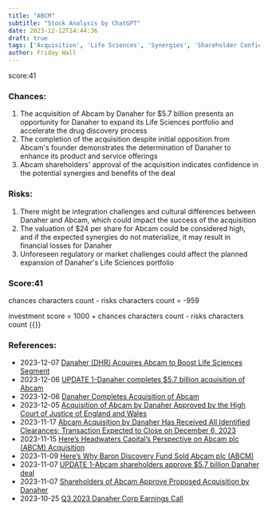 ```yaml
---
title: "ABCM"
subtitle: "Stock Analysis by ChatGPT"
date: 2023-12-12T14:44:36
draft: true
tags: ['Acquisition', 'Life Sciences', 'Synergies', 'Shareholder Confidence', 'Integration Challenges']
author: Friday Wall
---
```


score:41
### Chances:
1. The acquisition of Abcam by Danaher for $5.7 billion presents an opportunity for Danaher to expand its Life Sciences portfolio and accelerate the drug discovery process
2. The completion of the acquisition despite initial opposition from Abcam's founder demonstrates the determination of Danaher to enhance its product and service offerings
3. Abcam shareholders' approval of the acquisition indicates confidence in the potential synergies and benefits of the deal
### Risks:
1. There might be integration challenges and cultural differences between Danaher and Abcam, which could impact the success of the acquisition
2. The valuation of $24 per share for Abcam could be considered high, and if the expected synergies do not materialize, it may result in financial losses for Danaher
3. Unforeseen regulatory or market challenges could affect the planned expansion of Danaher's Life Sciences portfolio
### Score:41
chances characters count - risks characters count = -959

investment score = 1000 + chances characters count - risks characters count
{{<tradingview symbol="Nasdaq:ABCM">}}
### References:
- 2023-12-07 [Danaher (DHR) Acquires Abcam to Boost Life Sciences Segment](https://finance.yahoo.com/news/danaher-dhr-acquires-abcam-boost-143100524.html)
- 2023-12-06 [UPDATE 1-Danaher completes $5.7 billion acquisition of Abcam](https://finance.yahoo.com/news/1-danaher-completes-5-7-130903787.html)
- 2023-12-06 [Danaher Completes Acquisition of Abcam](https://finance.yahoo.com/news/danaher-completes-acquisition-abcam-123000229.html)
- 2023-12-05 [Acquisition of Abcam by Danaher Approved by the High Court of Justice of England and Wales](https://finance.yahoo.com/news/acquisition-abcam-danaher-approved-high-210100031.html)
- 2023-11-17 [Abcam Acquisition by Danaher Has Received All Identified Clearances; Transaction Expected to Close on December 6, 2023](https://finance.yahoo.com/news/abcam-acquisition-danaher-received-identified-120000549.html)
- 2023-11-15 [Here’s Headwaters Capital’s Perspective on Abcam plc (ABCM) Acquisition](https://finance.yahoo.com/news/headwaters-capital-perspective-abcam-plc-081115849.html)
- 2023-11-09 [Here’s Why Baron Discovery Fund Sold Abcam plc (ABCM)](https://finance.yahoo.com/news/why-baron-discovery-fund-sold-062119950.html)
- 2023-11-07 [UPDATE 1-Abcam shareholders approve $5.7 billion Danaher deal](https://finance.yahoo.com/news/1-abcam-shareholders-approve-5-213325540.html)
- 2023-11-07 [Shareholders of Abcam Approve Proposed Acquisition by Danaher](https://finance.yahoo.com/news/shareholders-abcam-approve-proposed-acquisition-210000886.html)
- 2023-10-25 [Q3 2023 Danaher Corp Earnings Call](https://finance.yahoo.com/news/q3-2023-danaher-corp-earnings-021358864.html)


                
